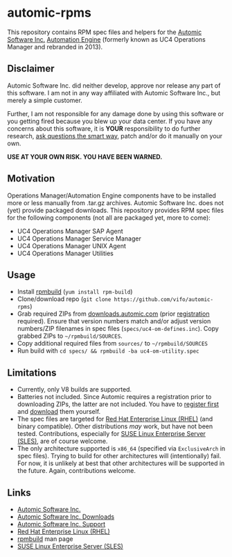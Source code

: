 # automic-rpms

This repository contains RPM spec files and helpers for the [Automic Software Inc.][automic_com] [Automation Engine][automic_automation_engine] (formerly known as UC4 Operations Manager and rebranded in 2013).

## Disclaimer

Automic Software Inc. did neither develop, approve nor release any part of this software. I am not in any way affiliated with Automic Software Inc., but merely a simple customer.

Further, I am not responsible for any damage done by using this software or you getting fired because you blew up your data center. If you have any concerns about this software, it is **YOUR** responsibility to do further research, [ask questions the smart way][ask_questions_the_smart_way], patch and/or do it manually on your own.

**USE AT YOUR OWN RISK. YOU HAVE BEEN WARNED.**

## Motivation

Operations Manager/Automation Engine components have to be installed more or less manually from .tar.gz archives. Automic Software Inc. does not (yet) provide packaged downloads. This repository provides RPM spec files for the following components (not all are packaged yet, more to come):

* UC4 Operations Manager SAP Agent
* UC4 Operations Manager Service Manager
* UC4 Operations Manager UNIX Agent
* UC4 Operations Manager Utilities

## Usage

* Install [rpmbuild][rpmbuild_docs] (``yum install rpm-build``)
* Clone/download repo (``git clone https://github.com/vifo/automic-rpms``)
* Grab required ZIPs from [downloads.automic.com][automic_downloads] (prior [registration][automic_support] required). Ensure that version numbers match and/or adjust version numbers/ZIP filenames in spec files (``specs/uc4-om-defines.inc``). Copy grabbed ZIPs to ``~/rpmbuild/SOURCES``.
* Copy additional required files from ``sources/`` to ``~/rpmbuild/SOURCES``
* Run build with ``cd specs/ && rpmbuild -ba uc4-om-utility.spec``

## Limitations

* Currently, only V8 builds are supported.
* Batteries not included. Since Automic requires a registration prior to downloading ZIPs, the latter are not included. You have to [register first][automic_support] and [download][automic_downloads] them yourself.
* The spec files are targeted for [Red Hat Enterprise Linux (RHEL)][redhat_rhel] (and binary compatible). Other distributions *may* work, but have not been tested. Contributions, especially for [SUSE Linux Enterprise Server (SLES)][suse_sles], are of course welcome.
* The only architecture supported is `x86_64` (specified via ``ExclusiveArch`` in spec files). Trying to build for other architectures will (intentionally) fail. For now, it is unlikely at best that other architectures will be supported in the future. Again, contributions welcome.

## Links

* [Automic Software Inc.][automic_com]
* [Automic Software Inc. Downloads][automic_downloads]
* [Automic Software Inc. Support][automic_support]
* [Red Hat Enterprise Linux (RHEL)][redhat_rhel]
* [rpmbuild][rpmbuild_docs] man page
* [SUSE Linux Enterprise Server (SLES)][suse_sles]

[ask_questions_the_smart_way]: http://goo.gl/Rims
[automic_com]: http://www.automic.com/
[automic_downloads]: http://downloads.automic.com/
[automic_automation_engine]: http://automic.com/product
[automic_support]: https://automationpassion.com/
[rpmbuild_docs]: http://www.rpm.org/max-rpm-snapshot/rpmbuild.8.html
[suse_sles]: https://www.suse.com/products/server
[redhat_rhel]: http://www.redhat.com/products/enterprise-linux
